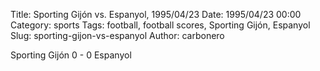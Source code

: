 Title: Sporting Gijón vs. Espanyol, 1995/04/23
Date: 1995/04/23 00:00
Category: sports
Tags: football, football scores, Sporting Gijón, Espanyol
Slug: sporting-gijon-vs-espanyol
Author: carbonero


Sporting Gijón 0 - 0 Espanyol

